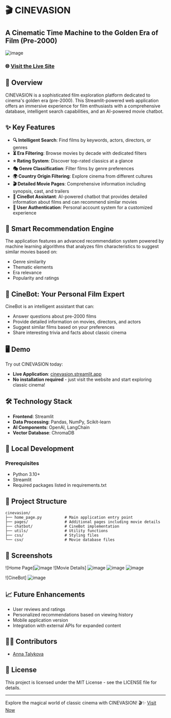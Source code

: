 # 🎬 CINEVASION

## A Cinematic Time Machine to the Golden Era of Film (Pre-2000)

![image](https://github.com/user-attachments/assets/39aa900c-e957-4579-9745-dee4b74d08fd)


### 🌐 [Visit the Live Site](https://cinevasion.streamlit.app/)

## 🌟 Overview

CINEVASION is a sophisticated film exploration platform dedicated to cinema's golden era (pre-2000). This Streamlit-powered web application offers an immersive experience for film enthusiasts with a comprehensive database, intelligent search capabilities, and an AI-powered movie chatbot.

## ✨ Key Features

- **🔍 Intelligent Search**: Find films by keywords, actors, directors, or genres
- **⏳ Era Filtering**: Browse movies by decade with dedicated filters
- **⭐ Rating System**: Discover top-rated classics at a glance
- **🎭 Genre Classification**: Filter films by genre preferences
- **🌍 Country Origin Filtering**: Explore cinema from different cultures
- **🎬 Detailed Movie Pages**: Comprehensive information including synopsis, cast, and trailers
- **🤖 CineBot Assistant**: AI-powered chatbot that provides detailed information about films and can recommend similar movies
- **👥 User Authentication**: Personal account system for a customized experience

## 🧠 Smart Recommendation Engine

The application features an advanced recommendation system powered by machine learning algorithms that analyzes film characteristics to suggest similar movies based on:

- Genre similarity
- Thematic elements
- Era relevance
- Popularity and ratings

## 💬 CineBot: Your Personal Film Expert

CineBot is an intelligent assistant that can:

- Answer questions about pre-2000 films
- Provide detailed information on movies, directors, and actors
- Suggest similar films based on your preferences
- Share interesting trivia and facts about classic cinema

## 🖥️ Demo

Try out CINEVASION today:
- **Live Application**: [cinevasion.streamlit.app](https://cinevasion.streamlit.app/)
- **No installation required** - just visit the website and start exploring classic cinema!

## 🛠️ Technology Stack

- **Frontend**: Streamlit
- **Data Processing**: Pandas, NumPy, Scikit-learn
- **AI Components**: OpenAI, LangChain
- **Vector Database**: ChromaDB

## 🚀 Local Development

### Prerequisites

- Python 3.10+
- Streamlit
- Required packages listed in requirements.txt

## 📁 Project Structure

```
cinevasion/
├── home_page.py          # Main application entry point
├── pages/                # Additional pages including movie details
├── chatbot/              # CineBot implementation
├── utils/                # Utility functions
├── css/                  # Styling files
└── csv/                  # Movie database files
```

## 🎨 Screenshots

![Home Page]![image](https://github.com/user-attachments/assets/f4d4e1b0-fbd1-43dc-aaa6-792ce546d485)
![Movie Details]
![image](https://github.com/user-attachments/assets/291bc52c-8baa-4695-82c1-8421d77c35db)
![image](https://github.com/user-attachments/assets/fb55097e-9825-499a-b3d1-a7df1f9aa519)
![image](https://github.com/user-attachments/assets/867b961a-1b02-421c-9ef9-76fcb5f9311f)

![CineBot]
![image](https://github.com/user-attachments/assets/be55ddc5-2ee9-4338-b7ed-2922f857a4d8)

## 📈 Future Enhancements

- User reviews and ratings
- Personalized recommendations based on viewing history
- Mobile application version
- Integration with external APIs for expanded content

## 👩‍💻 Contributors

- [Anna Talykova](https://github.com/Anna-TalykovaPolosmak)

## 📄 License

This project is licensed under the MIT License - see the LICENSE file for details.

---

Explore the magical world of classic cinema with CINEVASION! 🎬✨ [Visit Now](https://cinevasion.streamlit.app/)
